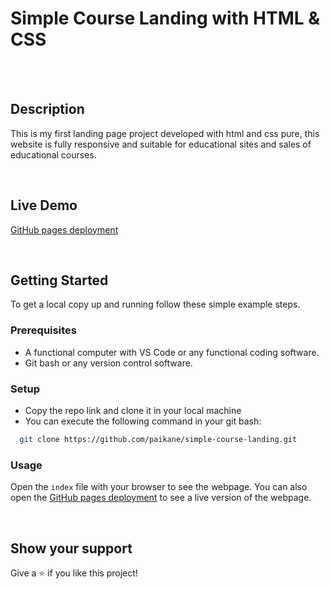 # Simple Course Landing with HTML & CSS
<br/>
<br/>


## Description

This is my first landing page project developed with html and css pure, this website is fully responsive and suitable for educational sites and sales of educational courses.

<br/>


## Live Demo

[GitHub pages deployment](https://paikane.github.io/simple-course-landing/)

<br/>


## Getting Started

To get a local copy up and running follow these simple example steps.

### Prerequisites

- A functional computer with VS Code or any functional coding software.
- Git bash or any version control software.

### Setup 

- Copy the repo link and clone it in your local machine
- You can execute the following command in your git bash:
```bash
  git clone https://github.com/paikane/simple-course-landing.git
```
### Usage

Open the `index` file with your browser to see the webpage.
You can also open the [GitHub pages deployment](https://paikane.github.io/simple-course-landing/) to see a live version of the webpage.

<br/>


## Show your support

Give a ⭐️ if you like this project!
